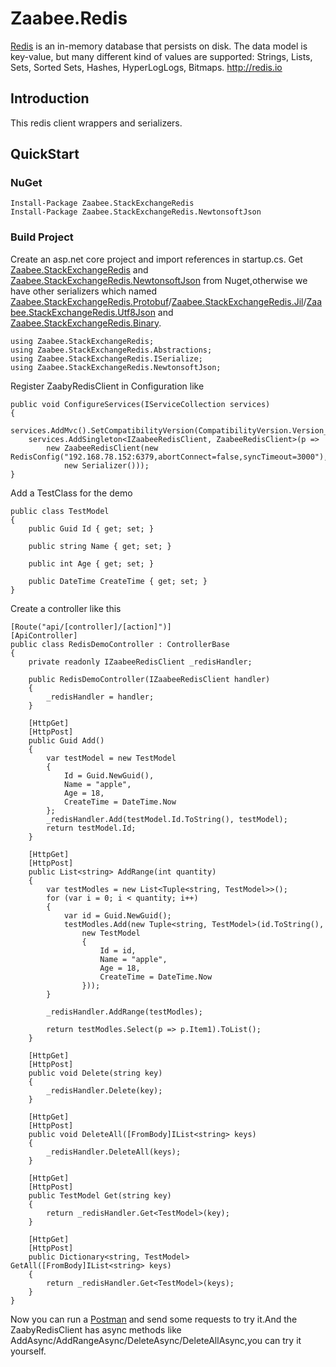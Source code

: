 # Zaabee.Redis

[Redis](https://github.com/antirez/redis) is an in-memory database that persists on disk. The data model is key-value, but many different kind of values are supported: Strings, Lists, Sets, Sorted Sets, Hashes, HyperLogLogs, Bitmaps. <http://redis.io>

## Introduction

This redis client wrappers and serializers.

## QuickStart

### NuGet

    Install-Package Zaabee.StackExchangeRedis
    Install-Package Zaabee.StackExchangeRedis.NewtonsoftJson

### Build Project

Create an asp.net core project and import references in startup.cs. Get [Zaabee.StackExchangeRedis](https://github.com/Mutuduxf/Zaabee.Redis/tree/master/Zaabee.StackExchangeRedis/Zaabee.StackExchangeRedis) and [Zaabee.StackExchangeRedis.NewtonsoftJson](https://github.com/Mutuduxf/Zaabee.Redis/tree/master/Zaabee.StackExchangeRedis/Zaabee.StackExchangeRedis.NewtonsoftJson) from Nuget,otherwise we have other serializers which named [Zaabee.StackExchangeRedis.Protobuf](https://github.com/Mutuduxf/Zaabee.Redis/tree/master/Zaabee.StackExchangeRedis/Zaabee.StackExchangeRedis.Protobuf)/[Zaabee.StackExchangeRedis.Jil](https://github.com/Mutuduxf/Zaabee.Redis/tree/master/Zaabee.StackExchangeRedis/Zaabee.StackExchangeRedis.Jil)/[Zaabee.StackExchangeRedis.Utf8Json](https://github.com/Mutuduxf/Zaabee.Redis/tree/master/Zaabee.StackExchangeRedis/Zaabee.StackExchangeRedis.Utf8Json) and [Zaabee.StackExchangeRedis.Binary](https://github.com/Mutuduxf/Zaabee.Redis/tree/master/Zaabee.StackExchangeRedis/Zaabee.StackExchangeRedis.Binary).

```CSharp
using Zaabee.StackExchangeRedis;
using Zaabee.StackExchangeRedis.Abstractions;
using Zaabee.StackExchangeRedis.ISerialize;
using Zaabee.StackExchangeRedis.NewtonsoftJson;
```

Register ZaabyRedisClient in Configuration like

```CSharp
public void ConfigureServices(IServiceCollection services)
{
    services.AddMvc().SetCompatibilityVersion(CompatibilityVersion.Version_2_1);
    services.AddSingleton<IZaabeeRedisClient, ZaabeeRedisClient>(p =>
        new ZaabeeRedisClient(new RedisConfig("192.168.78.152:6379,abortConnect=false,syncTimeout=3000"),
            new Serializer()));
}
```

Add a TestClass for the demo

```CSharp
public class TestModel
{
    public Guid Id { get; set; }

    public string Name { get; set; }

    public int Age { get; set; }

    public DateTime CreateTime { get; set; }
}
```

Create a controller like this

```CSharp
[Route("api/[controller]/[action]")]
[ApiController]
public class RedisDemoController : ControllerBase
{
    private readonly IZaabeeRedisClient _redisHandler;

    public RedisDemoController(IZaabeeRedisClient handler)
    {
        _redisHandler = handler;
    }

    [HttpGet]
    [HttpPost]
    public Guid Add()
    {
        var testModel = new TestModel
        {
            Id = Guid.NewGuid(),
            Name = "apple",
            Age = 18,
            CreateTime = DateTime.Now
        };
        _redisHandler.Add(testModel.Id.ToString(), testModel);
        return testModel.Id;
    }

    [HttpGet]
    [HttpPost]
    public List<string> AddRange(int quantity)
    {
        var testModles = new List<Tuple<string, TestModel>>();
        for (var i = 0; i < quantity; i++)
        {
            var id = Guid.NewGuid();
            testModles.Add(new Tuple<string, TestModel>(id.ToString(),
                new TestModel
                {
                    Id = id,
                    Name = "apple",
                    Age = 18,
                    CreateTime = DateTime.Now
                }));
        }

        _redisHandler.AddRange(testModles);

        return testModles.Select(p => p.Item1).ToList();
    }

    [HttpGet]
    [HttpPost]
    public void Delete(string key)
    {
        _redisHandler.Delete(key);
    }

    [HttpGet]
    [HttpPost]
    public void DeleteAll([FromBody]IList<string> keys)
    {
        _redisHandler.DeleteAll(keys);
    }

    [HttpGet]
    [HttpPost]
    public TestModel Get(string key)
    {
        return _redisHandler.Get<TestModel>(key);
    }

    [HttpGet]
    [HttpPost]
    public Dictionary<string, TestModel> GetAll([FromBody]IList<string> keys)
    {
        return _redisHandler.Get<TestModel>(keys);
    }
}
```

Now you can run a [Postman](https://www.getpostman.com/) and send some requests to try it.And the ZaabyRedisClient has async methods like AddAsync/AddRangeAsync/DeleteAsync/DeleteAllAsync,you can try it yourself.
